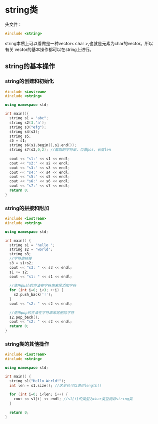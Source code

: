 # string类
头文件：  
```c++
#include <string>
```
string本质上可以看做是一种vector< char >,也就是元素为char的vector。所以有关 vector的基本操作都可以在string上进行。

## string的基本操作

### string的创建和初始化
```c++
#include <iostream>
#include <string>

using namespace std;

int main(){
  string s1 = "abc";
  string s2(3,'a');
  string s3("efg");
  string s4(s3);
  string s5;
  s5 = s1;
  string s6(s1.begin(),s1.end());
  string s7(s3,0,2); //截取的字符串，位置pos，长度len
  
  cout << "s1:" << s1 << endl;
  cout << "s2:" << s2 << endl;
  cout << "s3:" << s3 << endl;
  cout << "s4:" << s4 << endl;
  cout << "s5:" << s5 << endl;
  cout << "s6:" << s6 << endl;
  cout << "s7:" << s7 << endl;
  return 0;
}
```

### string的拼接和附加
```c++
#include <iostream>
#include <string>

using namespace std;

int main() {
  string s1 = "hello ";
  string s2 = "world";
  string s3;
  //字符串拼接
  s3 = s1+s2;
  cout << "s3: " << s3 << endl; 
  s1 += s2;
  cout << "s1: " << s1 << endl; 
  
  //使用push的方法在字符串末尾添加字符
  for (int i=0; i<3; ++i) {
    s2.push_back('!');
  }
  cout << "s2: " << s2 << endl;
  
  //使用pop的方法在字符串末尾删除字符
  s2.pop_back();
  cout << "s2: " << s2 << endl;
  return 0;
}
```

### string类的其他操作
```c++
#include <iostream>
#include <string>

using namespace std;

int main() {
  string s1("Hello World!");
  int len = s1.size(); //这里也可以说用length()
  
  for (int i=0; i<len; i++) {
    cout << s1[i] << endl; //s1[i]的类型为char类型而非string类
  }
  
  return 0;
}
```

